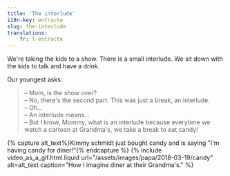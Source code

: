 ```yaml
---
title: 'The interlude'
i18n-key: entracte
slug: the-interlude
translations:
    fr: l-entracte
---
```


We're taking the kids to a show. There is a small interlude. We sit down with
the kids to talk and have a drink.

<!-- more -->

Our youngest asks:

> – Mom, is the show over?  
> – No, there's the second part. This was just a break, an interlude.  
> – Oh...  
> – An interlude means...  
> – But I know, Mommy, what is an interlude because everytime we watch a cartoon
> at Grandma's, we take a break to eat candy!

{% capture alt_text%}Kimmy schmidt just bought candy and is saying "I'm having
candy for diner!"{% endcapture %} {% include video_as_a_gif.html.liquid
url="/assets/images/papa/2018-03-19/candy"
alt=alt_text
caption="How I imagine diner at their Grandma's."
%}
